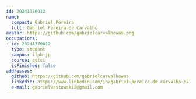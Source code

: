 ```yaml
---
id: 20241370012
name:
  compact: Gabriel Pereira
  full: Gabriel Pereira de Carvalho
avatar: https://github.com/gabrielcarvalhowas.png
occupations:
- id: 20241370012
  type: student
  campus: ifpb-jp
  course: cstsi
  isFinished: false
addresses:
  github: https://github.com/gabrielcarvalhowas
  linkedin: https://www.linkedin.com/in/gabriel-pereira-de-carvalho-6710802ab/
  e-mail: gabrielwastowski2@gmail.com
---
```

